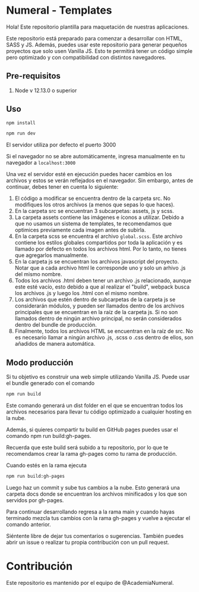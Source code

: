 # Numeral - Templates

Hola! Este repositorio plantilla para maquetación de nuestras aplicaciones.

Este repositorio está preparado para comenzar a desarrollar con HTML, SASS y JS. Además, puedes usar este repositorio
para generar pequeños proyectos que solo usen Vanilla JS. Esto te permitirá tener un código simple pero optimizado y con
compatibilidad con distintos navegadores.

## Pre-requisitos

1. Node v 12.13.0 o superior
## Uso

```bash
npm install
```

```bash
npm run dev
```

El servidor utiliza por defecto el puerto 3000

Si el navegador no se abre automáticamente, ingresa manualmente en tu navegador a `localhost:3000`

Una vez el servidor esté en ejecución puedes hacer cambios en los archivos y estos se verán reflejados en el navegador. Sin embargo,
antes de continuar, debes tener en cuenta lo siguiente:

1. El código a modificar se encuentra dentro de la carpeta src. No modifiques los otros archivos (a menos que sepas lo que haces).
2. En la carpeta src se encuentran 3 subcarpetas: assets, js y scss.
3. La carpeta assets contiene las imágenes e íconos a utilizar. Debido a que no usamos un sistema de templates, te recomendamos que
optimices previamente cada imagen antes de subirla.
4. En la carpeta scss se encuentra el archivo ``global.scss``. Este archivo contiene los estilos globales compartidos por toda la
aplicación y es llamado por defecto en todos los archivos html. Por lo tanto, no tienes que agregarlos manualmente.
5. En la carpeta js se encuentran los archivos javascript del proyecto. Notar que a cada archivo html le corresponde uno y solo un arhivo .js del mismo nombre.
6. Todos los archivos .html deben tener un archivo .js relacionado, aunque este esté vacío, esto debido a que al realizar el "build", webpack busca los archivos .js y luego los .html con el mismo nombre.
7. Los archivos que estén dentro de subcarpetas de la carpeta js se considerarán módulos, y pueden ser llamados dentro de los archivos principales que se encuentran en la raíz de la carpeta js. Si no son llamados dentro de ningún archivo principal, no serán considerados dentro del bundle de producción.
8. Finalmente, todos los archivos HTML se encuentran en la raíz de src. No es necesario llamar a ningún archivo .js, .scss o .css dentro de ellos, son añadidos de manera automática.

## Modo producción

Si tu objetivo es construir una web simple utilizando Vanilla JS. Puede usar el bundle generado con el comando

```bash
npm run build
```

Este comando generará un dist folder en el que se encuentran todos los archivos necesarios para llevar tu código optimizado
a cualquier hosting en la nube.

Además, si quieres compartir tu build en GitHub pages puedes usar el comando npm run build:gh-pages.

Recuerda que este build será subido a tu repositorio, por lo que te recomendamos crear la rama gh-pages como tu rama de producción.

Cuando estés en la rama ejecuta


```bash
npm run build:gh-pages
```

Luego haz un commit y sube tus cambios a la nube. Esto generará una carpeta docs donde se encuentran los archivos minificados y los que
son servidos por gh-pages.

Para continuar desarrollando regresa a la rama main y cuando hayas terminado mezcla tus cambios con la rama gh-pages y vuelve a ejecutar
el comando anterior.

Siéntente libre de dejar tus comentarios o sugerencias. También puedes abrir un issue o realizar tu propia contribución con un pull request.

# Contribución

Este repositorio es mantenido por el equipo de @AcademiaNumeral.
